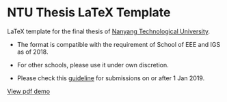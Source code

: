 # NTU Thesis LaTeX Template
LaTeX template for the final thesis of [Nanyang Technological University](https://www.ntu.edu.sg/Pages/home.aspx). 

- The format is compatible with the requirement of School of EEE and IGS as of 2018. 

- For other schools, please use it under own discretion. 

- Please check this  [guideline](http://www.ntu.edu.sg/Services/Academic/graduates/ThesisExamination(forresearchstudents)/Pages/Formatoffinalthesis.aspx) for submissions on or after 1 Jan 2019.  

[View pdf demo](https://github.com/juchengquan/NTU_Thesis_LaTeX_Template/blob/master/thesis.pdf)
